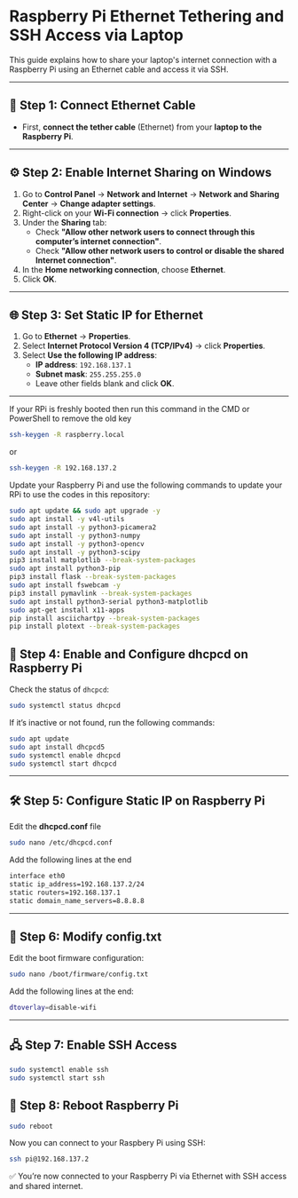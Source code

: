 # Raspberry Pi Ethernet Tethering and SSH Access via Laptop

This guide explains how to share your laptop's internet connection with a Raspberry Pi using an Ethernet cable and access it via SSH.

---

## 🧩 Step 1: Connect Ethernet Cable
- First, **connect the tether cable** (Ethernet) from your **laptop to the Raspberry Pi**.

---

## ⚙️ Step 2: Enable Internet Sharing on Windows

1. Go to **Control Panel** → **Network and Internet** → **Network and Sharing Center** → **Change adapter settings**.
2. Right-click on your **Wi-Fi connection** → click **Properties**.
3. Under the **Sharing** tab:
   - Check **"Allow other network users to connect through this computer’s internet connection"**.
   - Check **"Allow other network users to control or disable the shared Internet connection"**.
4. In the **Home networking connection**, choose **Ethernet**.
5. Click **OK**.

---

## 🌐 Step 3: Set Static IP for Ethernet

1. Go to **Ethernet** → **Properties**.
2. Select **Internet Protocol Version 4 (TCP/IPv4)** → click **Properties**.
3. Select **Use the following IP address**:
   - **IP address**: `192.168.137.1`
   - **Subnet mask**: `255.255.255.0`
   - Leave other fields blank and click **OK**.

---
If your RPi is freshly booted then run this command in the CMD or PowerShell to remove the old key 
```bash
ssh-keygen -R raspberry.local
```
or
```bash
ssh-keygen -R 192.168.137.2
```
Update your Raspberry Pi and use the following commands to update your RPi to use the codes in this repository:
```bash
sudo apt update && sudo apt upgrade -y
sudo apt install -y v4l-utils
sudo apt install -y python3-picamera2
sudo apt install -y python3-numpy
sudo apt install -y python3-opencv
sudo apt install -y python3-scipy
pip3 install matplotlib --break-system-packages
sudo apt install python3-pip
pip3 install flask --break-system-packages
sudo apt install fswebcam -y
pip3 install pymavlink --break-system-packages
sudo apt install python3-serial python3-matplotlib
sudo apt-get install x11-apps
pip install asciichartpy --break-system-packages
pip install plotext --break-system-packages
```

## 🧰 Step 4: Enable and Configure dhcpcd on Raspberry Pi

Check the status of `dhcpcd`:

```bash
sudo systemctl status dhcpcd
```
If it’s inactive or not found, run the following commands:
```bash
sudo apt update
sudo apt install dhcpcd5
sudo systemctl enable dhcpcd
sudo systemctl start dhcpcd
```
---

## 🛠️ Step 5: Configure Static IP on Raspberry Pi
Edit the **dhcpcd.conf** file

```bash
sudo nano /etc/dhcpcd.conf
```
Add the following lines at the end
```bash
interface eth0
static ip_address=192.168.137.2/24
static routers=192.168.137.1
static domain_name_servers=8.8.8.8

```
---
## 📁 Step 6: Modify config.txt
Edit the boot firmware configuration: 
```bash
sudo nano /boot/firmware/config.txt
```
Add the following lines at the end:
```bash
dtoverlay=disable-wifi
```
---
## 🖧 Step 7: Enable SSH Access
```bash
sudo systemctl enable ssh
sudo systemctl start ssh
```

## 🔄 Step 8: Reboot Raspberry Pi
```bash
sudo reboot
```
Now you can connect to your Raspbery Pi using SSH:
```bash
ssh pi@192.168.137.2
```

✅ You’re now connected to your Raspberry Pi via Ethernet with SSH access and shared internet.





